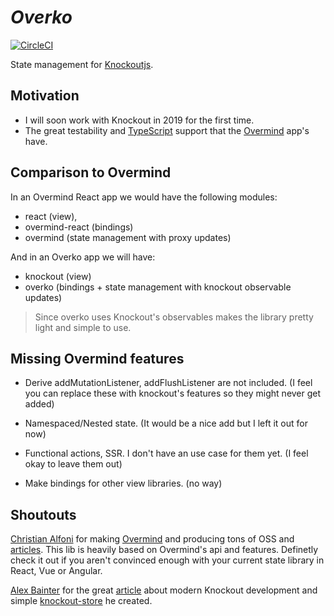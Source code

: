 # **_Overko_**

[![CircleCI](https://circleci.com/gh/lrn2prgrm/overko.svg?style=svg)](https://circleci.com/gh/lrn2prgrm/overko)

State management for [Knockoutjs](https://knockoutjs.com/).

## Motivation

- I will soon work with Knockout in 2019 for the first time.
- The great testability and [TypeScript](https://www.typescriptlang.org/) support that the [Overmind](https://overmindjs.org) app's have.

## Comparison to Overmind

In an Overmind React app we would have the following modules:

- react (view),
- overmind-react (bindings)
- overmind (state management with proxy updates)

And in an Overko app we will have:

- knockout (view)
- overko (bindings + state management with knockout observable updates)

> Since overko uses Knockout's observables makes the library pretty light and simple to use.

## Missing Overmind features

- Derive addMutationListener, addFlushListener are not included. (I feel you can replace these with knockout's features so they might never get added)

- Namespaced/Nested state. (It would be a nice add but I left it out for now)

- Functional actions, SSR. I don't have an use case for them yet. (I feel okay to leave them out)

- Make bindings for other view libraries. (no way)

## Shoutouts

[Christian Alfoni](https://github.com/christianalfoni/) for making [Overmind](https://overmindjs.org) and producing tons of OSS and [articles](https://medium.com/@christianalfoni). This lib is heavily based on Overmind's api and features. Definetly check it out if you aren't convinced enough with your current state library in React, Vue or Angular.

[Alex Bainter](https://alexbainter.com) for the great [article](https://journal.artfuldev.com/write-tests-for-typescript-projects-with-mocha-and-chai-in-typescript-86e053bdb2b6) about modern Knockout development and simple [knockout-store](https://github.com/Spreetail/knockout-store) he created.
